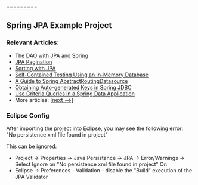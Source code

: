 =========

## Spring JPA Example Project


### Relevant Articles: 
- [The DAO with JPA and Spring](https://www.baeldung.com/spring-dao-jpa)
- [JPA Pagination](https://www.baeldung.com/jpa-pagination)
- [Sorting with JPA](https://www.baeldung.com/jpa-sort)
- [Self-Contained Testing Using an In-Memory Database](https://www.baeldung.com/spring-jpa-test-in-memory-database)
- [A Guide to Spring AbstractRoutingDatasource](https://www.baeldung.com/spring-abstract-routing-data-source)
- [Obtaining Auto-generated Keys in Spring JDBC](https://www.baeldung.com/spring-jdbc-autogenerated-keys)
- [Use Criteria Queries in a Spring Data Application](https://www.baeldung.com/spring-data-criteria-queries)
- More articles: [[next -->]](/spring-jpa-2)

### Eclipse Config 
After importing the project into Eclipse, you may see the following error:  
"No persistence xml file found in project"

This can be ignored: 
- Project -> Properties -> Java Persistance -> JPA -> Error/Warnings -> Select Ignore on "No persistence xml file found in project"
Or: 
- Eclipse -> Preferences - Validation - disable the "Build" execution of the JPA Validator 

